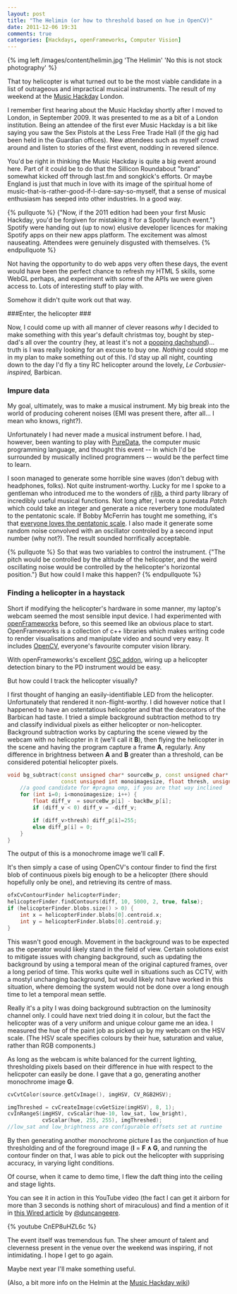 ```yaml
---
layout: post
title: "The Helimin (or how to threshold based on hue in OpenCV)"
date: 2011-12-06 19:31
comments: true
categories: [Hackdays, openFrameworks, Computer Vision] 
---
```

{% img left /images/content/helimin.jpg 'The Helimin' 'No this is not stock photography' %}

That toy helicopter is what turned out to be the most viable candidate in a list of outrageous and impractical musical instruments. The result of my weekend at the [Music Hackday](http://musichackday.org/ "Music Hackday homepage") London.

I remember first hearing about the Music Hackday shortly after I moved to London, in September 2009. It was presented to me as a bit of a London institution. Being an attendee of the first ever Music Hackday is a bit like saying you saw the Sex Pistols at the Less Free Trade Hall (if the gig had been held in the Guardian offices). New attendees such as myself crowd around and listen to stories of the first event, nodding in revered silence.

You'd be right in thinking the Music Hackday is quite a big event around here. Part of it could be to do that the Sillicon Roundabout "brand" somewhat kicked off through last.fm and songkick's efforts. Or maybe England is just that much in love with its image of the spiritual home of music-that-is-rather-good-if-I-dare-say-so-myself, that a sense of musical enthusiasm has seeped into other industries. In a good way.

{% pullquote %}
{"Now, if the 2011 edition had been your first Music Hackday, you'd be forgiven for mistaking it for a Spotify launch event."} Spotify were handing out (up to now) elusive developer licences for making Spotify apps on their new apps platform. The excitement was almost nauseating. Attendees were genuinely disgusted with themselves.
{% endpullquote %}

Not having the opportunity to do web apps very often these days, the event would have been the perfect chance to refresh my HTML 5 skills, some WebGL perhaps, and experiment with some of the APIs we were given access to. Lots of interesting stuff to play with.

Somehow it didn't quite work out that way.

<!-- more -->

###Enter, the helicopter ###

Now, I could come up with all manner of clever reasons *why* I decided to make something with this year's default christmas toy, bought by step-dad's all over the country (hey, at least it's not a [pooping dachshund](http://www.guardian.co.uk/money/2011/oct/26/top-christmas-toys-2011-doggie-doo "The Guradian's Top Christmas toys 2011"))... truth is I was really looking for an excuse to buy one. *Nothing* could stop me in my plan to make something out of this. I'd stay up all night, counting down to the day I'd fly a tiny RC helicopter around the lovely, *Le Corbusier-inspired,* Barbican.

### Impure data ###

My goal, ultimately, was to make a musical instrument. My big break into the world of producing coherent noises (EMI was present there, after all... I mean who knows, right?).

Unfortunately I had never made a musical instrument before. I had, however, been wanting to play with [PureData](http://puredata.info/), the computer music programming language, and thought this event -- In which I'd be surrounded by musically inclined programmers -- would be the perfect time to learn. 

I soon managed to generate some horrible sine waves (don't debug with headphones, folks). Not quite instrument-worthy. Lucky for me I spoke to a gentleman who introduced me to the wonders of [rjlib](https://github.com/rjdj/rjlib/ "rjlib Github page"), a third party library of incredibly useful musical functions. Not long after, I wrote a puredata *Patch* which could take an integer and generate a nice reverbery tone modulated to the pentatonic scale. If Bobby McFerrin has tought me something, it's that [everyone loves the pentatonic scale](http://www.youtube.com/watch?v=ne6tB2KiZuk "Bobby McFerrin's lecture at the World Science Festival 2009"). I also made it generate some random noise convolved with an oscillator controled by a second input number (why not?). The result sounded horrifically acceptable.

{% pullquote %}
So that was two variables to control the instrument. {"The pitch would be controlled by the altitude of the helicopter, and the weird oscillating noise would be controlled by the helicopter's horizontal position."} But how could I make this happen?
{% endpullquote %}

### Finding a helicopter in a haystack ###

Short if modifying the helicopter's hardware in some manner, my laptop's webcam seemed the most sensible input device. I had experimented with [openFrameworks](http://www.openframeworks.cc/ "openFrameworks homepage") before, so this seemed like an obvious place to start. OpenFrameworks is a collection of c++ libraries which makes writing code to render visualisations and manipulate video and sound very easy. It includes [OpenCV](http://opencv.willowgarage.com/wiki/ "OpenCV wiki"), everyone's favourite computer vision library.

With openFrameworks's excellent [OSC addon](http://opensoundcontrol.org/implementation/ofxosc "Homepage for OfxOSC"), wiring up a helicopter detection binary to the PD instrument would be easy.

But how could I track the helicopter visually?

I first thought of hanging an easily-identifiable LED from the helicopter. Unfortunately that rendered it non-flight-worthy. I did however notice that I happened to have an ostentatious helicopter and that the decorators of the Barbican had taste. I tried a simple background subtraction method to try and classify individual pixels as either helicopter or non-helicopter. Background subtraction works by capturing the scene viewed by the webcam with no helicopter in it (we'll call it **B**), then flying the helicopter in the scene and having the program capture a frame **A**, regularly. Any difference in brightness between **A** and **B** greater than a threshold, can be considered potential helicopter pixels.

``` cpp A very simple way of doing thresholding on background subtraction without any other libraries.
void bg_subtract(const unsigned char* sourceBw_p, const unsigned char* backBw_p,
                 const unsigned int monoimagesize, float thresh, unsigned char* diff_p) {
    //a good candidate for #pragma omp, if you are that way inclined
    for (int i=0; i<monoimagesize; i++) {
        float diff_v  = sourceBw_p[i] - backBw_p[i];
        if (diff_v < 0) diff_v = -diff_v;

        if (diff_v>thresh) diff_p[i]=255;
        else diff_p[i] = 0;
    }
}
```
The output of this is a monochrome image we'll call **F**.

It's then simply a case of using OpenCV's contour finder to find the first blob of continuous pixels big enough to be a helicopter (there should hopefully only be one), and retrieving its centre of mass.

``` cpp using openCV to find blobs of a certain size
ofxCvContourFinder helicopterFinder;
helicopterFinder.findContours(diff, 10, 5000, 2, true, false);
if (helicopterFinder.blobs.size() > 0) {
    int x = helicopterFinder.blobs[0].centroid.x;
    int y = helicopterFinder.blobs[0].centroid.y;
}
```

This wasn't good enough. Movement in the background was to be expected as the operator would likely stand in the field of view. Certain solutions exist to mitigate issues with changing background, such as updating the background by using a temporal mean of the original captured frames, over a long period of time. This works quite well in situations such as CCTV, with a mostyl unchanging background, but would likely not have worked in this situation, where demoing the system would not be done over a long enough time to let a temporal mean settle.

Really it's a pity I was doing background subtraction on the luminosity channel only. I could have next tried doing it in colour, but the fact the helicopter was of a very uniform and unique colour game me an idea. I measured the hue of the paint job as picked up by my webcam on the HSV scale. (The HSV scale specifies colours by their hue, saturation and value, rather than RGB components.) 

As long as the webcam is white balanced for the current lighting, thresholding pixels based on their difference in hue with respect to the helicpoter can easily be done. I gave that a go, generating another monochrome image **G**.

``` cpp image thresholding based on hue in openFrameworks, using OpenCV
cvCvtColor(source.getCvImage(), imgHSV, CV_RGB2HSV);

imgThreshed = cvCreateImage(cvGetSize(imgHSV), 8, 1);
cvInRangeS(imgHSV, cvScalar(hue-10, low_sat, low_bright),
           cvScalar(hue, 255, 255), imgThreshed);
//low_sat and low_brightness are configurable offsets set at runtime
```

By then generating another monochrome picture **I** as the conjunction of hue thresholding and of the foreground image (**I** = **F ∧ G**, and running the contour finder on that, I was able to pick out the helicopter with supprising accuracy, in varying light conditions.

Of course, when it came to demo time, I flew the daft thing into the ceiling and stage lights.

You can see it in action in this YouTube video (the fact I can get it airborn for more than 3 seconds is nothing short of miraculous) and find a mention of it in [this Wired article](http://www.wired.co.uk/news/archive/2011-12/05/music-hack-day-london?page=2 "Spotify apps dominate at Music Hack Day London") by [@duncangeere](http://twitter.com/duncangeere).

{% youtube CnEP8uHZL6c %}

The event itself was tremendous fun. The sheer amount of talent and cleverness present in the venue over the weekend was inspiring, if not intimidating. I hope I get to go again.

Maybe next year I'll make something useful.

(Also, a bit more info on the Helmin at the [Music Hackday wiki](http://wiki.musichackday.org/index.php?title=Helimin))
